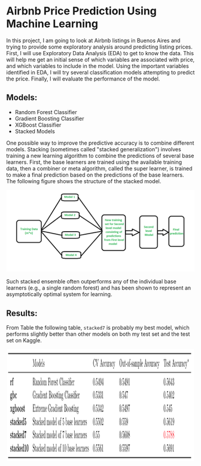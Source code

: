 # Airbnb Price Prediction Using Machine Learning

In this project, I am going to look at Airbnb listings in Buenos Aires and trying to provide some exploratory analysis around predicting listing prices. First, I will use Exploratory Data Analysis (EDA) to get to know the data. This will help me get an initial sense of which variables are associated with price, and which variables to include in the model. Using the important variables identified in EDA, I will try several classification models attempting to predict the price. Finally, I will evaluate the performance of the model.

## Models:
- Random Forest Classifier
- Gradient Boosting Classifier
- XGBoost Classifier
- Stacked Models


One possible way to improve the predictive accuracy is to combine different models. Stacking (sometimes called "stacked generalization") involves training a new learning algorithm to combine the predictions of several base learners. First, the base learners are trained using the available training data, then a combiner or meta algorithm, called the super learner, is trained to make a final prediction based on the predictions of the base learners. The following figure shows the structure of the stacked model. 

![stacked](img/stacking.png)

Such stacked ensemble often outperforms any of the individual base learners (e.g., a single random forest) and has been shown to represent an asymptotically optimal system for learning. 

## Results:
From Table the following table, `stacked7` is probably my best model, which performs slightly better than other models on both my test set and the test set on Kaggle. 

<div align=center><img width="500" height="300" src="img/results.png"/>
